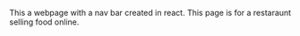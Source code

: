 This a webpage with a nav bar created in react. This page is for a restaraunt selling food online. 
